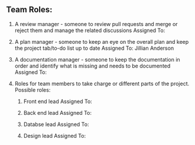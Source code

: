 ## Team Roles:

1. A review manager - someone to review pull requests and merge or reject them and manage the related discussions
  Assigned To:
  
2. A plan manager - someone to keep an eye on the overall plan and keep the project tab/to-do list up to date
  Assigned To: Jillian Anderson
  
3. A documentation manager - someone to keep the documentation in order and identify what is missing and needs to be documented
  Assigned To:
  
4. Roles for team members to take charge or different parts of the project. Possible roles:
    1. Front end lead
       Assigned To:
       
    2. Back end lead
       Assigned To:
       
    3. Databse lead
       Assigned To:
       
    4. Design lead
       Assigned To:

